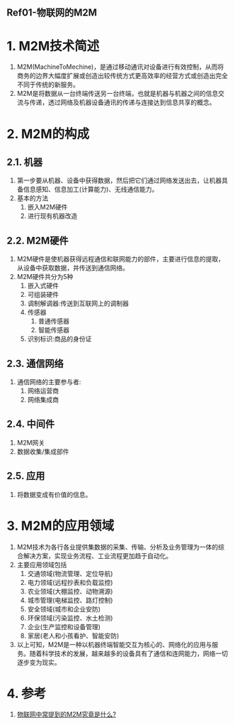 Ref01-物联网的M2M
---

# 1. M2M技术简述
1. M2M(MachineToMechine)，是通过移动通讯对设备进行有效控制，从而将商务的边界大幅度扩展或创造出较传统方式更高效率的经营方式或创造出完全不同于传统的新服务。
2. M2M是将数据从一台终端传送另一台终端，也就是机器与机器之间的信息交流与传递，透过网络及机器设备通讯的传递与连接达到信息共享的概念。

# 2. M2M的构成

## 2.1. 机器
1. 第一步要从机器、设备中获得数据，然后把它们通过网络发送出去，让机器具备信息感知、信息加工(计算能力)、无线通信能力。
2. 基本的方法
   1. 嵌入M2M硬件
   2. 进行现有机器改造

## 2.2. M2M硬件
1. M2M硬件是使机器获得远程通信和联网能力的部件，主要进行信息的提取，从设备中获取数据，并传送到通信网络。
2. M2M硬件共分为5种
   1. 嵌入式硬件
   2. 可组装硬件
   3. 调制解调器:传送到互联网上的调制器
   4. 传感器
      1. 普通传感器
      2. 智能传感器
   5. 识别标识:商品的身份证

## 2.3. 通信网络
1. 通信网络的主要参与者:
   1. 网络运营商
   2. 网络集成商

## 2.4. 中间件
1. M2M网关
2. 数据收集/集成部件

## 2.5. 应用
1. 将数据变成有价值的信息。

# 3. M2M的应用领域
1. M2M技术为各行各业提供集数据的采集、传输、分析及业务管理为一体的综合解决方案，实现业务流程、工业流程更加趋于自动化。
2. 主要应用领域包括
   1. 交通领域(物流管理、定位导航)
   2. 电力领域(远程抄表和负载监控)
   3. 农业领域(大棚监控、动物溯源)
   4. 城市管理(电梯监控、路灯控制)
   5. 安全领域(城市和企业安防)
   6. 环保领域(污染监控、水土检测)
   7. 企业(生产监控和设备管理)
   8. 家居(老人和小孩看护、智能安防)
3. 以上可知，M2M是一种以机器终端智能交互为核心的、网络化的应用与服务。随着科学技术的发展，越来越多的设备具有了通信和连网能力，网络一切逐步变为现实。

# 4. 参考
1. <a href = "https://zhuanlan.zhihu.com/p/88508633">物联网中常提到的M2M究竟是什么?</a>